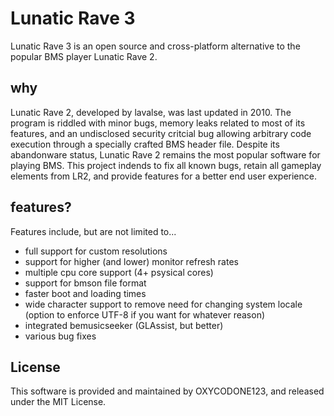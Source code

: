 # Lunatic Rave 3
Lunatic Rave 3 is an open source and cross-platform alternative to the popular BMS player Lunatic Rave 2.

## why
Lunatic Rave 2, developed by lavalse, was last updated in 2010. The program is riddled with minor bugs, memory leaks related to most of its features, and an undisclosed security critcial bug allowing arbitrary code execution through a specially crafted BMS header file. Despite its abandonware status, Lunatic Rave 2 remains the most popular software for playing BMS. This project indends to fix all known bugs, retain all gameplay elements from LR2, and provide features for a better end user experience.

## features?
Features include, but are not limited to...

- full support for custom resolutions
- support for higher (and lower) monitor refresh rates
- multiple cpu core support (4+ psysical cores)
- support for bmson file format
- faster boot and loading times
- wide character support to remove need for changing system locale (option to enforce UTF-8 if you want for whatever reason)
- integrated bemusicseeker (GLAssist, but better)
- various bug fixes

## License
This software is provided and maintained by OXYCODONE123, and released under the MIT License.
